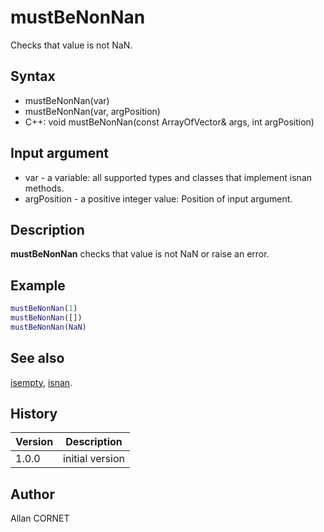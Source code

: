 

# mustBeNonNan

Checks that value is not NaN.

## Syntax

- mustBeNonNan(var)
- mustBeNonNan(var, argPosition)
- C++: void mustBeNonNan(const ArrayOfVector& args, int argPosition)

## Input argument

 - var - a variable: all supported types and classes that implement isnan methods.
 - argPosition - a positive integer value: Position of input argument.

## Description


  <p><b>mustBeNonNan</b> checks that value is not NaN or raise an error.</p>


## Example

```matlab
mustBeNonNan(1)
mustBeNonNan([])
mustBeNonNan(NaN)
```

## See also

[isempty](../types/isempty.md), [isnan](../elementary_functions/isnan.md).
## History

|Version|Description|
|------|------|
|1.0.0|initial version|


## Author

Allan CORNET



